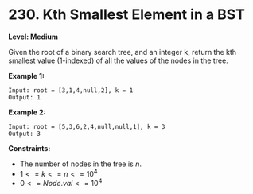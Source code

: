 # 230. Kth Smallest Element in a BST
**Level: Medium**

Given the root of a binary search tree, and an integer k, return the kth smallest value (1-indexed) of all the values of the nodes in the tree.

**Example 1:**

```
Input: root = [3,1,4,null,2], k = 1
Output: 1
```

**Example 2:**
```
Input: root = [5,3,6,2,4,null,null,1], k = 3
Output: 3
```
 
**Constraints:**
* The number of nodes in the tree is $n$.
* $1 <= k <= n <= 10^4$
* $0 <= Node.val <= 10^4$
